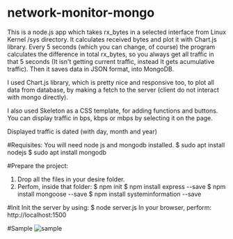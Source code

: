 # network-monitor-mongo
This is a node.js app which takes rx_bytes in a selected interface from Linux Kernel /sys directory. It calculates received bytes and plot it with Chart.js library.
Every 5 seconds (which you can change, of course) the program calculates the difference in total rx_bytes, so you always get all traffic in that 5 seconds (It isn't getting current traffic, instead It gets acumulative traffic). Then it saves data in JSON format, into MongoDB.

I used Chart.js library, which is pretty nice and responsive too, to plot all data from database, by making a fetch to the server (client do not interact with mongo directly).

I also used Skeleton as a CSS template, for adding functions and buttons.
You can display traffic in bps, kbps or mbps by selecting it on the page.

Displayed traffic is dated (with day, month and year)


#Requisites:
You will need node js and mongodb installed.
$ sudo apt install nodejs
$ sudo apt install mongodb

#Prepare the project:
1. Drop all the files in your desire folder.
2. Perfom, inside that folder:
$ npm init
$ npm install express --save
$ npm install mongoose --save
$ npm install systeminformation --save

#Init
Init the server by using: 
$ node server.js
In your browser, perform: http://localhost:1500

#Sample
![sample](https://user-images.githubusercontent.com/47746423/82758116-05cd3080-9dbb-11ea-964e-65f602ac7ac0.jpeg)
